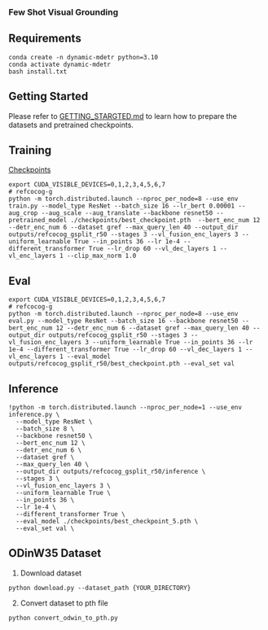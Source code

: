 ###  Few Shot Visual Grounding 


## Requirements

```shell
conda create -n dynamic-mdetr python=3.10
conda activate dynamic-mdetr
bash install.txt
```

## Getting Started
Please refer to [GETTING_STARGTED.md](docs/GETTING_STARTED.md) to learn how to prepare the datasets and pretrained checkpoints.

## Training
[Checkpoints](https://drive.google.com/drive/folders/1stGPq4Sz_Vu60QliUzey8m6iYXrrF3Ua?usp=drive_link)
```shell
export CUDA_VISIBLE_DEVICES=0,1,2,3,4,5,6,7
# refcocog-g
python -m torch.distributed.launch --nproc_per_node=8 --use_env train.py --model_type ResNet --batch_size 16 --lr_bert 0.00001 --aug_crop --aug_scale --aug_translate --backbone resnet50 --pretrained_model ./checkpoints/best_checkpoint.pth  --bert_enc_num 12 --detr_enc_num 6 --dataset gref --max_query_len 40 --output_dir outputs/refcocog_gsplit_r50 --stages 3 --vl_fusion_enc_layers 3 --uniform_learnable True --in_points 36 --lr 1e-4 --different_transformer True --lr_drop 60 --vl_dec_layers 1 --vl_enc_layers 1 --clip_max_norm 1.0
```

## Eval
```shell
export CUDA_VISIBLE_DEVICES=0,1,2,3,4,5,6,7
# refcocog-g
python -m torch.distributed.launch --nproc_per_node=8 --use_env eval.py --model_type ResNet --batch_size 16 --backbone resnet50 --bert_enc_num 12 --detr_enc_num 6 --dataset gref --max_query_len 40 --output_dir outputs/refcocog_gsplit_r50 --stages 3 --vl_fusion_enc_layers 3 --uniform_learnable True --in_points 36 --lr 1e-4 --different_transformer True --lr_drop 60 --vl_dec_layers 1 --vl_enc_layers 1 --eval_model outputs/refcocog_gsplit_r50/best_checkpoint.pth --eval_set val
```


## Inference 
```shell
!python -m torch.distributed.launch --nproc_per_node=1 --use_env inference.py \
  --model_type ResNet \
  --batch_size 8 \
  --backbone resnet50 \
  --bert_enc_num 12 \
  --detr_enc_num 6 \
  --dataset gref \
  --max_query_len 40 \
  --output_dir outputs/refcocog_gsplit_r50/inference \
  --stages 3 \
  --vl_fusion_enc_layers 3 \
  --uniform_learnable True \
  --in_points 36 \
  --lr 1e-4 \
  --different_transformer True \
  --eval_model ./checkpoints/best_checkpoint_5.pth \
  --eval_set val \
```


## ODinW35 Dataset
1. Download dataset
```shell
python download.py --dataset_path {YOUR_DIRECTORY}
```

2. Convert dataset to pth file
```shell
python convert_odwin_to_pth.py


